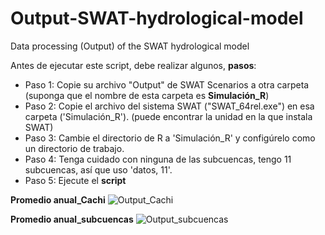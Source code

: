 # Output-SWAT-hydrological-model
Data processing (Output) of the SWAT hydrological model

<!--SWAT->
**SWAT** : https://swat.tamu.edu/

<!--Output_SWAT-->
Antes de ejecutar este script, debe realizar algunos, **pasos**:

<!-- UL -->
* Paso 1: Copie su archivo "Output" de SWAT Scenarios a otra carpeta (suponga que el nombre de esta carpeta es **Simulación_R**)
* Paso 2: Copie el archivo del sistema SWAT ("SWAT_64rel.exe") en esa carpeta ('Simulación_R'). (puede encontrar la unidad en la que instala SWAT)
* Paso 3: Cambie el directorio de R a 'Simulación_R' y configúrelo como un directorio de trabajo.
* Paso 4: Tenga cuidado con ninguna de las subcuencas, tengo 11 subcuencas, así que uso 'datos, 11'.
* Paso 5: Ejecute el **script** 
<!-- UL -->
**Promedio anual_Cachi**
![Output_Cachi](https://user-images.githubusercontent.com/107366367/186157971-fe4de1b9-d2f1-4ddb-b223-1be071efbc2e.png)

<!-- UL -->
**Promedio anual_subcuencas**
![Output_subcuencas](https://user-images.githubusercontent.com/107366367/186158005-e519af08-57a3-46b6-bff2-565c685fa5ec.png)
